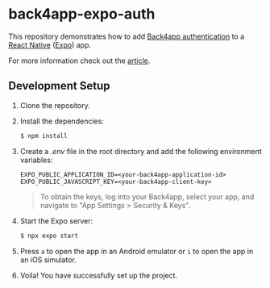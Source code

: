 # back4app-expo-auth

This repository demonstrates how to add [Back4app authentication](https://www.back4app.com/) to a [React Native](https://reactnative.dev/) ([Expo](https://expo.dev/)) app.

For more information check out the [article](#).

## Development Setup

1. Clone the repository.

2. Install the dependencies:
    ```sh
    $ npm install
    ```
   
3. Create a *.env* file in the root directory and add the following environment variables:
    ```dotenv
    EXPO_PUBLIC_APPLICATION_ID=<your-back4app-application-id>
    EXPO_PUBLIC_JAVASCRIPT_KEY=<your-back4app-client-key>
    ```
    > To obtain the keys, log into your Back4app, select your app, and navigate to "App Settings > Security & Keys".

3. Start the Expo server:
    ```sh
    $ npx expo start
    ```
4. Press `a` to open the app in an Android emulator or `i` to open the app in an iOS simulator.

5. Voila! You have successfully set up the project.